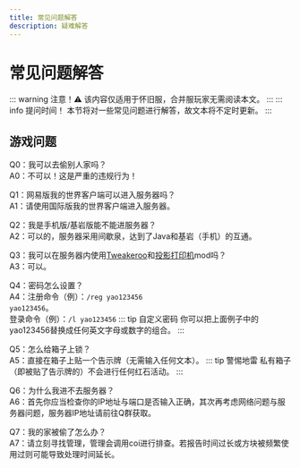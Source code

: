 ```yaml
---
title: 常见问题解答
description: 疑难解答
---
```

# 常见问题解答
::: warning 注意！⚠
该内容仅适用于怀旧服，合并服玩家无需阅读本文。
:::
::: info 提问时间！
本节将对一些常见问题进行解答，故文本将不定时更新。
:::
## 游戏问题
Q0：我可以去偷别人家吗？<br>
A0：不可以！这是严重的违规行为！

Q1：网易版我的世界客户端可以进入服务器吗？<br>
A1：请使用国际版我的世界客户端进入服务器。

Q2：我是手机版/基岩版能不能进服务器？<br>
A2：可以的，服务器采用间歇泉，达到了Java和基岩（手机）的互通。

Q3：我可以在服务器内使用[Tweakeroo](https://www.mcmod.cn/class/2230.html)和[投影打印机](https://www.mcmod.cn/class/8233.html)mod吗？<br>
A3：可以。

Q4：密码怎么设置？<br>
A4：注册命令（例）：<code>/reg yao123456 yao123456</code>。<br>
登录命令（例）：<code>/l yao123456</code>
::: tip 自定义密码
你可以把上面例子中的yao123456替换成任何英文字母或数字的组合。
:::

Q5：怎么给箱子上锁？<br>
A5：直接在箱子上贴一个告示牌（无需输入任何文本）。
::: tip 警惕地雷
私有箱子（即被贴了告示牌的）不会进行任何红石活动。
:::

Q6：为什么我进不去服务器？<br>
A6：首先你应当检查你的IP地址与端口是否输入正确，其次再考虑网络问题与服务器问题，服务器IP地址请前往Q群获取。

Q7：我的家被偷了怎么办？<br>
A7：请立刻寻找管理，管理会调用coi进行排查。若报告时间过长或方块被频繁使用过则可能导致处理时间延长。